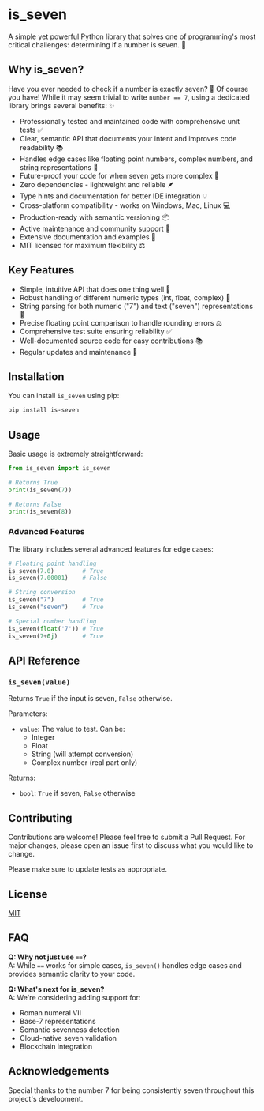 # is_seven

A simple yet powerful Python library that solves one of programming's most critical challenges: determining if a number is seven. 🔢

## Why is_seven?

Have you ever needed to check if a number is exactly seven? 🤔 Of course you have! While it may seem trivial to write `number == 7`, using a dedicated library brings several benefits: ✨

- Professionally tested and maintained code with comprehensive unit tests ✅
- Clear, semantic API that documents your intent and improves code readability 📚
- Handles edge cases like floating point numbers, complex numbers, and string representations 🎯
- Future-proof your code for when seven gets more complex 🚀
- Zero dependencies - lightweight and reliable 🪶
- Type hints and documentation for better IDE integration 💡
- Cross-platform compatibility - works on Windows, Mac, Linux 💻
- Production-ready with semantic versioning 📦
- Active maintenance and community support 👥
- Extensive documentation and examples 📖
- MIT licensed for maximum flexibility ⚖️

## Key Features

- Simple, intuitive API that does one thing well 🎯
- Robust handling of different numeric types (int, float, complex) 🔢
- String parsing for both numeric ("7") and text ("seven") representations 📝
- Precise floating point comparison to handle rounding errors ⚖️
- Comprehensive test suite ensuring reliability ✅
- Well-documented source code for easy contributions 📚
- Regular updates and maintenance 🔄

## Installation

You can install `is_seven` using pip:

```bash
pip install is-seven
```

## Usage

Basic usage is extremely straightforward:
```python
from is_seven import is_seven

# Returns True
print(is_seven(7))

# Returns False
print(is_seven(8))
```

### Advanced Features

The library includes several advanced features for edge cases:

```python
# Floating point handling
is_seven(7.0)        # True
is_seven(7.00001)    # False

# String conversion
is_seven("7")        # True
is_seven("seven")    # True

# Special number handling
is_seven(float('7')) # True
is_seven(7+0j)       # True
```

## API Reference

### `is_seven(value)`

Returns `True` if the input is seven, `False` otherwise.

Parameters:
- `value`: The value to test. Can be:
  - Integer
  - Float
  - String (will attempt conversion)
  - Complex number (real part only)

Returns:
- `bool`: `True` if seven, `False` otherwise

## Contributing

Contributions are welcome! Please feel free to submit a Pull Request. For major changes, please open an issue first to discuss what you would like to change.

Please make sure to update tests as appropriate.

## License

[MIT](https://choosealicense.com/licenses/mit/)

## FAQ

**Q: Why not just use `==`?**  
A: While `==` works for simple cases, `is_seven()` handles edge cases and provides semantic clarity to your code.

**Q: What's next for is_seven?**  
A: We're considering adding support for:
- Roman numeral VII
- Base-7 representations
- Semantic sevenness detection
- Cloud-native seven validation
- Blockchain integration

## Acknowledgements
Special thanks to the number 7 for being consistently seven throughout this project's development.
